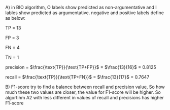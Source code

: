 A) in BIO algorithm, O labels show predicted as non-argumentative and I lables show predicted as argumentative.
negative and positive labels define as below:

TP = 13

FP = 3

FN = 4

TN = 1

precision = $\frac{\text{TP}}{\text{TP+FP}}$ = $\frac{13}{16}$ = 0.8125

recall = $\frac{\text{TP}}{\text{TP+FN}}$ = $\frac{13}{17}$ = 0.7647


B) F1-score try to find a balance between recall and precision value, So how much these two values are closer, 
the value for F1-score will be higher. 
So algortihm A2 with less different in values of recall and precisions has higher F1-score